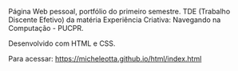 Página Web pessoal, portfólio do primeiro semestre. TDE (Trabalho Discente Efetivo) da matéria Experiência Criativa: Navegando na Computação - PUCPR. 

Desenvolvido com HTML e CSS.

Para acessar: https://micheleotta.github.io/html/index.html
